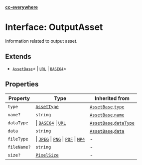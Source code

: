 [**cc-everywhere**](../../../../../index.md)

<HorizontalLine />

# Interface: OutputAsset

Information related to output asset.

## Extends

- [`AssetBase`](asset-base.md)<
  \| [`URL`](../enumerations/asset-data-type.md#url)
  \| [`BASE64`](../enumerations/asset-data-type.md#base64)\>

## Properties

| Property | Type | Inherited from |
| ------ | ------ | ------ |
| `type` | [`AssetType`](../enumerations/asset-type.md) | [`AssetBase`](asset-base.md).[`type`](asset-base.md#type) |
| `name?` | `string` | [`AssetBase`](asset-base.md).[`name`](asset-base.md#name) |
| `dataType` | \| [`BASE64`](../enumerations/asset-data-type.md#base64) \| [`URL`](../enumerations/asset-data-type.md#url) | [`AssetBase`](asset-base.md).[`dataType`](asset-base.md#datatype) |
| `data` | `string` | [`AssetBase`](asset-base.md).[`data`](asset-base.md#data) |
| `fileType` | \| [`JPEG`](../enumerations/image-file-type.md#jpeg) \| [`PNG`](../enumerations/image-file-type.md#png) \| [`PDF`](../enumerations/pdf-file-type.md#pdf) \| [`MP4`](../enumerations/video-file-type.md#mp4) | - |
| `fileName?` | `string` | - |
| `size?` | [`PixelSize`](pixel-size.md) | - |
